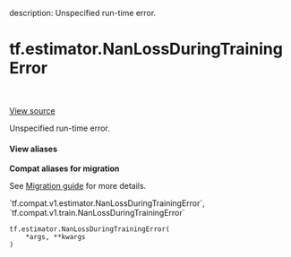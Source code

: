 description: Unspecified run-time error.

<div itemscope itemtype="http://developers.google.com/ReferenceObject">
<meta itemprop="name" content="tf.estimator.NanLossDuringTrainingError" />
<meta itemprop="path" content="Stable" />
<meta itemprop="property" content="__init__"/>
<meta itemprop="property" content="__new__"/>
</div>

# tf.estimator.NanLossDuringTrainingError

<!-- Insert buttons and diff -->

<table class="tfo-notebook-buttons tfo-api nocontent" align="left">

</table>

<a target="_blank" class="external" href="/code/stable/tensorflow/python/training/basic_session_run_hooks.py">View source</a>



Unspecified run-time error.

<section class="expandable">
  <h4 class="showalways">View aliases</h4>
  <p>
<b>Compat aliases for migration</b>
<p>See
<a href="https://www.tensorflow.org/guide/migrate">Migration guide</a> for
more details.</p>
<p>`tf.compat.v1.estimator.NanLossDuringTrainingError`, `tf.compat.v1.train.NanLossDuringTrainingError`</p>
</p>
</section>

<pre class="devsite-click-to-copy prettyprint lang-py tfo-signature-link">
<code>tf.estimator.NanLossDuringTrainingError(
    *args, **kwargs
)
</code></pre>



<!-- Placeholder for "Used in" -->


